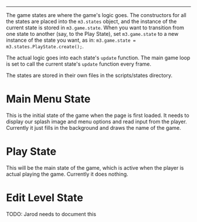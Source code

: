 
---


The game states are where the game's logic goes. The constructors for all the states are placed into the `m3.states` object, and the instance of the current state is stored in `m3.game.state`. When you want to transition from one state to another (say, to the Play State), set `m3.game.state` to a new instance of the state you want, as in: `m3.game.state = m3.states.PlayState.create();`.

The actual logic goes into each state's `update` function. The main game loop is set to call the current state's `update` function every frame.

The states are stored in their own files in the scripts/states directory.

# Main Menu State #

This is the initial state of the game when the page is first loaded. It needs to display our splash image and menu options and read input from the player. Currently it just fills in the background and draws the name of the game.

# Play State #

This will be the main state of the game, which is active when the player is actual playing the game. Currently it does nothing.

# Edit Level State #

TODO: Jarod needs to document this
